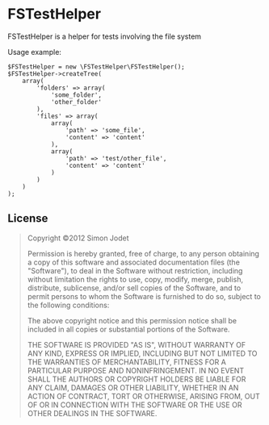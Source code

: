 # FSTestHelper

FSTestHelper is a helper for tests involving the file system

Usage example:

    $FSTestHelper = new \FSTestHelper\FSTestHelper();
    $FSTestHelper->createTree(
        array(
            'folders' => array(
                'some_folder',
                'other_folder'
            ),
            'files' => array(
                array(
                    'path' => 'some_file',
                    'content' => 'content'
                ),
                array(
                    'path' => 'test/other_file',
                    'content' => 'content'
                )
            )
        )
    );

## License

> Copyright &copy;2012 Simon Jodet
>
> Permission is hereby granted, free of charge, to any person obtaining a copy of
> this software and associated documentation files (the "Software"), to deal in
> the Software without restriction, including without limitation the rights to
> use, copy, modify, merge, publish, distribute, sublicense, and/or sell copies
> of the Software, and to permit persons to whom the Software is furnished to do
> so, subject to the following conditions:
>
> The above copyright notice and this permission notice shall be included in all
> copies or substantial portions of the Software.
>
> THE SOFTWARE IS PROVIDED "AS IS", WITHOUT WARRANTY OF ANY KIND, EXPRESS OR
> IMPLIED, INCLUDING BUT NOT LIMITED TO THE WARRANTIES OF MERCHANTABILITY,
> FITNESS FOR A PARTICULAR PURPOSE AND NONINFRINGEMENT. IN NO EVENT SHALL THE
> AUTHORS OR COPYRIGHT HOLDERS BE LIABLE FOR ANY CLAIM, DAMAGES OR OTHER
> LIABILITY, WHETHER IN AN ACTION OF CONTRACT, TORT OR OTHERWISE, ARISING FROM,
> OUT OF OR IN CONNECTION WITH THE SOFTWARE OR THE USE OR OTHER DEALINGS IN THE
> SOFTWARE.